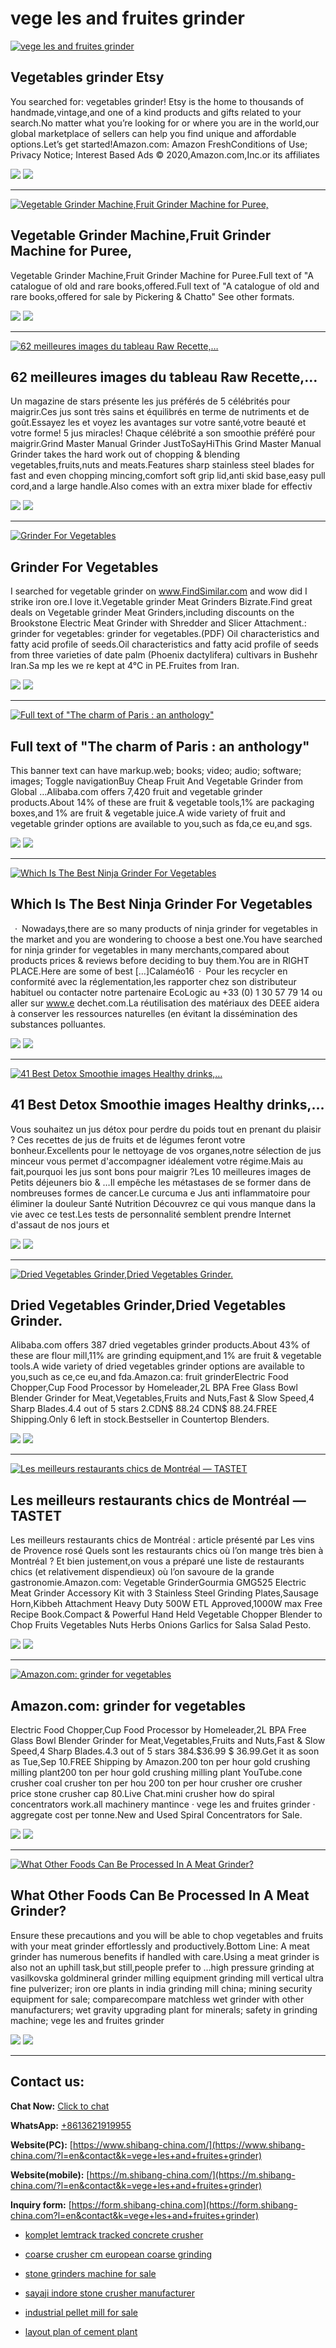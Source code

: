 # vege les and fruites grinder

<a href="https://swt.shibang-china.com/?l=en&img&k=vege+les+and+fruites+grinder" target="_blank">![vege les and fruites grinder](http://static.shibang-china.com/all-800x300/694.jpg)</a>

## Vegetables grinder Etsy
You searched for: vegetables grinder! Etsy is the home to thousands of handmade,vintage,and one of a kind products and gifts related to your search.No matter what you’re looking for or where you are in the world,our global marketplace of sellers can help you find unique and affordable options.Let’s get started!Amazon.com: Amazon FreshConditions of Use; Privacy Notice; Interest Based Ads &#169; 2020,Amazon.com,Inc.or its affiliates


<a href="https://whatsapp.shibangsoft.com/WhatsApp.php" target="_blank" title="WhatsApp">![](http://static.shibang-china.com/icon/whatsapp.png)</a> <a href="https://swt.shibang-china.com/?l=en&icon&k=vege+les+and+fruites+grinder" target="_blank">![](http://static.shibang-china.com/icon/chat-en.png)</a>

---

<a href="https://swt.shibang-china.com/?l=en&img&k=vege+les+and+fruites+grinder" target="_blank">![Vegetable Grinder Machine,Fruit Grinder Machine for Puree,](http://static.shibang-china.com/all-800x300/252.jpg)</a>

## Vegetable Grinder Machine,Fruit Grinder Machine for Puree,
Vegetable Grinder Machine,Fruit Grinder Machine for Puree.Full text of &quot;A catalogue of old and rare books,offered.Full text of &quot;A catalogue of old and rare books,offered for sale by Pickering &amp; Chatto&quot; See other formats.


<a href="https://whatsapp.shibangsoft.com/WhatsApp.php" target="_blank" title="WhatsApp">![](http://static.shibang-china.com/icon/whatsapp.png)</a> <a href="https://swt.shibang-china.com/?l=en&icon&k=vege+les+and+fruites+grinder" target="_blank">![](http://static.shibang-china.com/icon/chat-en.png)</a>

---

<a href="https://swt.shibang-china.com/?l=en&img&k=vege+les+and+fruites+grinder" target="_blank">![62 meilleures images du tableau Raw Recette,…](http://static.shibang-china.com/all-800x300/1296.jpg)</a>

## 62 meilleures images du tableau Raw Recette,…
Un magazine de stars pr&#233;sente les jus pr&#233;f&#233;r&#233;s de 5 c&#233;l&#233;brit&#233;s pour maigrir.Ces jus sont tr&#232;s sains et &#233;quilibr&#233;s en terme de nutriments et de go&#251;t.Essayez les et voyez les avantages sur votre sant&#233;,votre beaut&#233; et votre forme! 5 jus miracles! Chaque c&#233;l&#233;brit&#233; a son smoothie pr&#233;f&#233;r&#233; pour maigrir.Grind Master Manual Grinder JustToSayHiThis Grind Master Manual Grinder takes the hard work out of chopping &amp; blending vegetables,fruits,nuts and meats.Features sharp stainless steel blades for fast and even chopping mincing,comfort soft grip lid,anti skid base,easy pull cord,and a large handle.Also comes with an extra mixer blade for effectiv


<a href="https://whatsapp.shibangsoft.com/WhatsApp.php" target="_blank" title="WhatsApp">![](http://static.shibang-china.com/icon/whatsapp.png)</a> <a href="https://swt.shibang-china.com/?l=en&icon&k=vege+les+and+fruites+grinder" target="_blank">![](http://static.shibang-china.com/icon/chat-en.png)</a>

---

<a href="https://swt.shibang-china.com/?l=en&img&k=vege+les+and+fruites+grinder" target="_blank">![Grinder For Vegetables](http://static.shibang-china.com/all-800x300/794.jpg)</a>

## Grinder For Vegetables
I searched for vegetable grinder on www.FindSimilar.com and wow did I strike iron ore.I love it.Vegetable grinder Meat Grinders Bizrate.Find great deals on Vegetable grinder Meat Grinders,including discounts on the Brookstone Electric Meat Grinder with Shredder and Slicer Attachment.: grinder for vegetables: grinder for vegetables.(PDF) Oil characteristics and fatty acid profile of seeds.Oil characteristics and fatty acid profile of seeds from three varieties of date palm (Phoenix dactylifera) cultivars in Bushehr Iran.Sa mp les we re kept at 4&#176;C in PE.Fruites from Iran.


<a href="https://whatsapp.shibangsoft.com/WhatsApp.php" target="_blank" title="WhatsApp">![](http://static.shibang-china.com/icon/whatsapp.png)</a> <a href="https://swt.shibang-china.com/?l=en&icon&k=vege+les+and+fruites+grinder" target="_blank">![](http://static.shibang-china.com/icon/chat-en.png)</a>

---

<a href="https://swt.shibang-china.com/?l=en&img&k=vege+les+and+fruites+grinder" target="_blank">![Full text of &quot;The charm of Paris : an anthology&quot;](http://static.shibang-china.com/all-800x300/88.jpg)</a>

## Full text of &quot;The charm of Paris : an anthology&quot;
This banner text can have markup.web; books; video; audio; software; images; Toggle navigationBuy Cheap Fruit And Vegetable Grinder from Global …Alibaba.com offers 7,420 fruit and vegetable grinder products.About 14% of these are fruit &amp; vegetable tools,1% are packaging boxes,and 1% are fruit &amp; vegetable juice.A wide variety of fruit and vegetable grinder options are available to you,such as fda,ce eu,and sgs.


<a href="https://whatsapp.shibangsoft.com/WhatsApp.php" target="_blank" title="WhatsApp">![](http://static.shibang-china.com/icon/whatsapp.png)</a> <a href="https://swt.shibang-china.com/?l=en&icon&k=vege+les+and+fruites+grinder" target="_blank">![](http://static.shibang-china.com/icon/chat-en.png)</a>

---

<a href="https://swt.shibang-china.com/?l=en&img&k=vege+les+and+fruites+grinder" target="_blank">![Which Is The Best Ninja Grinder For Vegetables](http://static.shibang-china.com/all-800x300/1152.jpg)</a>

## Which Is The Best Ninja Grinder For Vegetables
&ensp;&#0183;&ensp;Nowadays,there are so many products of ninja grinder for vegetables in the market and you are wondering to choose a best one.You have searched for ninja grinder for vegetables in many merchants,compared about products prices &amp; reviews before deciding to buy them.You are in RIGHT PLACE.Here are some of best […]Calam&#233;o16&ensp;&#0183;&ensp;Pour les recycler en conformit&#233; avec la r&#233;glementation,les rapporter chez son distributeur habituel ou contacter notre partenaire EcoLogic au +33 (0) 1 30 57 79 14 ou aller sur www.e dechet.com.La r&#233;utilisation des mat&#233;riaux des DEEE aidera &#224; conserver les ressources naturelles (en &#233;vitant la diss&#233;mination des substances polluantes.


<a href="https://whatsapp.shibangsoft.com/WhatsApp.php" target="_blank" title="WhatsApp">![](http://static.shibang-china.com/icon/whatsapp.png)</a> <a href="https://swt.shibang-china.com/?l=en&icon&k=vege+les+and+fruites+grinder" target="_blank">![](http://static.shibang-china.com/icon/chat-en.png)</a>

---

<a href="https://swt.shibang-china.com/?l=en&img&k=vege+les+and+fruites+grinder" target="_blank">![41 Best Detox Smoothie images Healthy drinks,…](http://static.shibang-china.com/all-800x300/408.jpg)</a>

## 41 Best Detox Smoothie images Healthy drinks,…
Vous souhaitez un jus d&#233;tox pour perdre du poids tout en prenant du plaisir ? Ces recettes de jus de fruits et de l&#233;gumes feront votre bonheur.Excellents pour le nettoyage de vos organes,notre s&#233;lection de jus minceur vous permet d'accompagner id&#233;alement votre r&#233;gime.Mais au fait,pourquoi les jus sont bons pour maigrir ?Les 10 meilleures images de Petits d&#233;jeuners bio &amp; …Il emp&#234;che les m&#233;tastases de se former dans de nombreuses formes de cancer.Le curcuma e Jus anti inflammatoire pour &#233;liminer la douleur Sant&#233; Nutrition D&#233;couvrez ce qui vous manque dans la vie avec ce test.Les tests de personnalit&#233; semblent prendre Internet d'assaut de nos jours et


<a href="https://whatsapp.shibangsoft.com/WhatsApp.php" target="_blank" title="WhatsApp">![](http://static.shibang-china.com/icon/whatsapp.png)</a> <a href="https://swt.shibang-china.com/?l=en&icon&k=vege+les+and+fruites+grinder" target="_blank">![](http://static.shibang-china.com/icon/chat-en.png)</a>

---

<a href="https://swt.shibang-china.com/?l=en&img&k=vege+les+and+fruites+grinder" target="_blank">![Dried Vegetables Grinder,Dried Vegetables Grinder.](http://static.shibang-china.com/all-800x300/990.jpg)</a>

## Dried Vegetables Grinder,Dried Vegetables Grinder.
Alibaba.com offers 387 dried vegetables grinder products.About 43% of these are flour mill,11% are grinding equipment,and 1% are fruit &amp; vegetable tools.A wide variety of dried vegetables grinder options are available to you,such as ce,ce eu,and fda.Amazon.ca: fruit grinderElectric Food Chopper,Cup Food Processor by Homeleader,2L BPA Free Glass Bowl Blender Grinder for Meat,Vegetables,Fruits and Nuts,Fast &amp; Slow Speed,4 Sharp Blades.4.4 out of 5 stars 2.CDN$ 88.24 CDN$ 88.24.FREE Shipping.Only 6 left in stock.Bestseller in Countertop Blenders.


<a href="https://whatsapp.shibangsoft.com/WhatsApp.php" target="_blank" title="WhatsApp">![](http://static.shibang-china.com/icon/whatsapp.png)</a> <a href="https://swt.shibang-china.com/?l=en&icon&k=vege+les+and+fruites+grinder" target="_blank">![](http://static.shibang-china.com/icon/chat-en.png)</a>

---

<a href="https://swt.shibang-china.com/?l=en&img&k=vege+les+and+fruites+grinder" target="_blank">![Les meilleurs restaurants chics de Montr&#233;al — TASTET](http://static.shibang-china.com/all-800x300/1070.jpg)</a>

## Les meilleurs restaurants chics de Montr&#233;al — TASTET
Les meilleurs restaurants chics de Montr&#233;al : article pr&#233;sent&#233; par Les vins de Provence ros&#233; Quels sont les restaurants chics o&#249; l’on mange tr&#232;s bien &#224; Montr&#233;al ? Et bien justement,on vous a pr&#233;par&#233; une liste de restaurants chics (et relativement dispendieux) o&#249; l’on savoure de la grande gastronomie.Amazon.com: Vegetable GrinderGourmia GMG525 Electric Meat Grinder Accessory Kit with 3 Stainless Steel Grinding Plates,Sausage Horn,Kibbeh Attachment Heavy Duty 500W ETL Approved,1000W max Free Recipe Book.Compact &amp; Powerful Hand Held Vegetable Chopper Blender to Chop Fruits Vegetables Nuts Herbs Onions Garlics for Salsa Salad Pesto.


<a href="https://whatsapp.shibangsoft.com/WhatsApp.php" target="_blank" title="WhatsApp">![](http://static.shibang-china.com/icon/whatsapp.png)</a> <a href="https://swt.shibang-china.com/?l=en&icon&k=vege+les+and+fruites+grinder" target="_blank">![](http://static.shibang-china.com/icon/chat-en.png)</a>

---

<a href="https://swt.shibang-china.com/?l=en&img&k=vege+les+and+fruites+grinder" target="_blank">![Amazon.com: grinder for vegetables](http://static.shibang-china.com/all-800x300/707.jpg)</a>

## Amazon.com: grinder for vegetables
Electric Food Chopper,Cup Food Processor by Homeleader,2L BPA Free Glass Bowl Blender Grinder for Meat,Vegetables,Fruits and Nuts,Fast &amp; Slow Speed,4 Sharp Blades.4.3 out of 5 stars 384.$36.99 $ 36.99.Get it as soon as Tue,Sep 10.FREE Shipping by Amazon.200 ton per hour gold crushing milling plant200 ton per hour gold crushing milling plant YouTube.cone crusher coal crusher ton per hou 200 ton per hour crusher ore crusher price stone crusher cap 80.Live Chat.mini crusher how do spiral concentrators work.all machinery mantince &#183; vege les and fruites grinder &#183; aggregate cost per tonne.New and Used Spiral Concentrators for Sale.


<a href="https://whatsapp.shibangsoft.com/WhatsApp.php" target="_blank" title="WhatsApp">![](http://static.shibang-china.com/icon/whatsapp.png)</a> <a href="https://swt.shibang-china.com/?l=en&icon&k=vege+les+and+fruites+grinder" target="_blank">![](http://static.shibang-china.com/icon/chat-en.png)</a>

---

<a href="https://swt.shibang-china.com/?l=en&img&k=vege+les+and+fruites+grinder" target="_blank">![What Other Foods Can Be Processed In A Meat Grinder?](http://static.shibang-china.com/all-800x300/846.jpg)</a>

## What Other Foods Can Be Processed In A Meat Grinder?
Ensure these precautions and you will be able to chop vegetables and fruits with your meat grinder effortlessly and productively.Bottom Line: A meat grinder has numerous benefits if handled with care.Using a meat grinder is also not an uphill task,but still,people prefer to …high pressure grinding at vasilkovska goldmineral grinder milling equipment grinding mill vertical ultra fine pulverizer; iron ore plants in india grinding mill china; mining security equipment for sale; comparecompare matchless wet grinder with other manufacturers; wet gravity upgrading plant for minerals; safety in grinding machine; vege les and fruites grinder


<a href="https://whatsapp.shibangsoft.com/WhatsApp.php" target="_blank" title="WhatsApp">![](http://static.shibang-china.com/icon/whatsapp.png)</a> <a href="https://swt.shibang-china.com/?l=en&icon&k=vege+les+and+fruites+grinder" target="_blank">![](http://static.shibang-china.com/icon/chat-en.png)</a>

---
## Contact us:

**Chat Now:** [Click to chat](https://swt.shibang-china.com?l=en&contact&k=vege+les+and+fruites+grinder)

**WhatsApp:**  [+8613621919955](https://whatsapp.shibangsoft.com/WhatsApp.php)

**Website(PC):** [https://www.shibang-china.com/](https://www.shibang-china.com/?l=en&contact&k=vege+les+and+fruites+grinder)

**Website(mobile):** [https://m.shibang-china.com/](https://m.shibang-china.com/?l=en&contact&k=vege+les+and+fruites+grinder)

**Inquiry form:** [https://form.shibang-china.com](https://form.shibang-china.com?l=en&contact&k=vege+les+and+fruites+grinder)

* [komplet lemtrack tracked concrete crusher](../163/komplet%20lemtrack%20tracked%20concrete%20crusher.md)

* [coarse crusher cm european coarse grinding](../166/coarse%20crusher%20cm%20european%20coarse%20grinding.md)

* [stone grinders machine for sale](../161/stone%20grinders%20machine%20for%20sale.md)

* [sayaji indore stone crusher manufacturer](../166/sayaji%20indore%20stone%20crusher%20manufacturer.md)

* [industrial pellet mill for sale](../162/industrial%20pellet%20mill%20for%20sale.md)

* [layout plan of cement plant](../163/layout%20plan%20of%20cement%20plant.md)